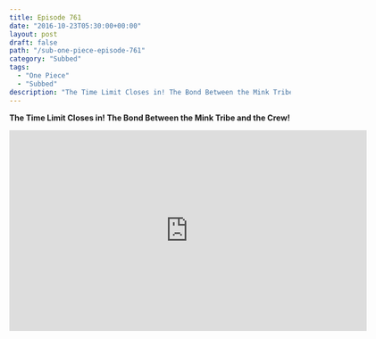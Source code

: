 ```yaml
---
title: Episode 761
date: "2016-10-23T05:30:00+00:00"
layout: post
draft: false
path: "/sub-one-piece-episode-761"
category: "Subbed"
tags:
  - "One Piece"
  - "Subbed"
description: "The Time Limit Closes in! The Bond Between the Mink Tribe and the Crew!"
---
```


**The Time Limit Closes in! The Bond Between the Mink Tribe and the Crew!**

<iframe width="640" height="360" src="https://www.rapidvideo.com/e/G6FRPGS3GF" frameborder="0" marginwidth=0 marginheight=0 scrolling=no allowfullscreen></iframe>

